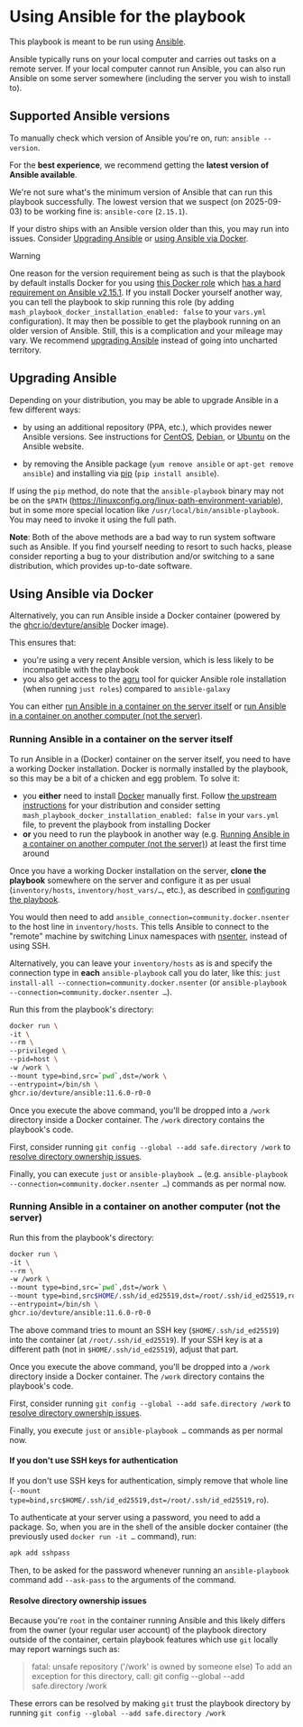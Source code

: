<!--
SPDX-FileCopyrightText: 2019 - 2025 Slavi Pantaleev
SPDX-FileCopyrightText: 2020 Hanno J. Gödecke
SPDX-FileCopyrightText: 2020 Aaron Raimist
SPDX-FileCopyrightText: 2022 Kai Biebel
SPDX-FileCopyrightText: 2024 - 2025 Suguru Hirahara

SPDX-License-Identifier: AGPL-3.0-or-later
-->

# Using Ansible for the playbook

This playbook is meant to be run using [Ansible](https://www.ansible.com/).

Ansible typically runs on your local computer and carries out tasks on a remote server. If your local computer cannot run Ansible, you can also run Ansible on some server somewhere (including the server you wish to install to).

## Supported Ansible versions

To manually check which version of Ansible you're on, run: `ansible --version`.

For the **best experience**, we recommend getting the **latest version of Ansible available**.

We're not sure what's the minimum version of Ansible that can run this playbook successfully. The lowest version that we suspect (on 2025-09-03) to be working fine is: `ansible-core` (`2.15.1`).

If your distro ships with an Ansible version older than this, you may run into issues. Consider [Upgrading Ansible](#upgrading-ansible) or [using Ansible via Docker](#using-ansible-via-docker).

> [!WARNING]
> One reason for the version requirement being as such is that the playbook by default installs Docker for you using [this Docker role](https://github.com/geerlingguy/ansible-role-docker) which [has a hard requirement on Ansible v2.15.1](https://github.com/geerlingguy/ansible-role-docker/commit/7f44a1d9ad8132819ea9852918bca5dab8757cd0). If you install Docker yourself another way, you can tell the playbook to skip running this role (by adding `mash_playbook_docker_installation_enabled: false` to your `vars.yml` configuration). It may then be possible to get the playbook running on an older version of Ansible. Still, this is a complication and your mileage may vary. We recommend [upgrading Ansible](#upgrading-ansible) instead of going into uncharted territory.

## Upgrading Ansible

Depending on your distribution, you may be able to upgrade Ansible in a few different ways:

- by using an additional repository (PPA, etc.), which provides newer Ansible versions. See instructions for [CentOS](https://docs.ansible.com/ansible/latest/installation_guide/intro_installation.html#installing-ansible-on-rhel-centos-or-fedora), [Debian](https://docs.ansible.com/ansible/latest/installation_guide/intro_installation.html#installing-ansible-on-debian), or [Ubuntu](https://docs.ansible.com/ansible/latest/installation_guide/intro_installation.html#installing-ansible-on-ubuntu) on the Ansible website.

- by removing the Ansible package (`yum remove ansible` or `apt-get remove ansible`) and installing via [pip](https://pip.pypa.io/en/stable/installation/) (`pip install ansible`).

If using the `pip` method, do note that the `ansible-playbook` binary may not be on the `$PATH` (https://linuxconfig.org/linux-path-environment-variable), but in some more special location like `/usr/local/bin/ansible-playbook`. You may need to invoke it using the full path.

**Note**: Both of the above methods are a bad way to run system software such as Ansible. If you find yourself needing to resort to such hacks, please consider reporting a bug to your distribution and/or switching to a sane distribution, which provides up-to-date software.

## Using Ansible via Docker

Alternatively, you can run Ansible inside a Docker container (powered by the [ghcr.io/devture/ansible](https://github.com/devture/docker-ansible/pkgs/container/ansible) Docker image).

This ensures that:

- you're using a very recent Ansible version, which is less likely to be incompatible with the playbook
- you also get access to the [agru](https://github.com/etkecc/agru) tool for quicker Ansible role installation (when running `just roles`) compared to `ansible-galaxy`

You can either [run Ansible in a container on the server itself](#running-ansible-in-a-container-on-the-server-itself) or [run Ansible in a container on another computer (not the server)](#running-ansible-in-a-container-on-another-computer-not-the-server).

### Running Ansible in a container on the server itself

To run Ansible in a (Docker) container on the server itself, you need to have a working Docker installation. Docker is normally installed by the playbook, so this may be a bit of a chicken and egg problem. To solve it:

- you **either** need to install [Docker](services/ansible.md) manually first. Follow [the upstream instructions](https://docs.docker.com/engine/install/) for your distribution and consider setting `mash_playbook_docker_installation_enabled: false` in your `vars.yml` file, to prevent the playbook from installing Docker
- **or** you need to run the playbook in another way (e.g. [Running Ansible in a container on another computer (not the server)](#running-ansible-in-a-container-on-another-computer-not-the-server)) at least the first time around

Once you have a working Docker installation on the server, **clone the playbook** somewhere on the server and configure it as per usual (`inventory/hosts`, `inventory/host_vars/…`, etc.), as described in [configuring the playbook](configuring-playbook.md).

You would then need to add `ansible_connection=community.docker.nsenter` to the host line in `inventory/hosts`. This tells Ansible to connect to the "remote" machine by switching Linux namespaces with [nsenter](https://man7.org/linux/man-pages/man1/nsenter.1.html), instead of using SSH.

Alternatively, you can leave your `inventory/hosts` as is and specify the connection type in **each** `ansible-playbook` call you do later, like this: `just install-all --connection=community.docker.nsenter` (or `ansible-playbook --connection=community.docker.nsenter …`).

Run this from the playbook's directory:

```sh
docker run \
-it \
--rm \
--privileged \
--pid=host \
-w /work \
--mount type=bind,src=`pwd`,dst=/work \
--entrypoint=/bin/sh \
ghcr.io/devture/ansible:11.6.0-r0-0
```

Once you execute the above command, you'll be dropped into a `/work` directory inside a Docker container. The `/work` directory contains the playbook's code.

First, consider running `git config --global --add safe.directory /work` to [resolve directory ownership issues](#resolve-directory-ownership-issues).

Finally, you can execute `just` or `ansible-playbook …` (e.g. `ansible-playbook --connection=community.docker.nsenter …`) commands as per normal now.

### Running Ansible in a container on another computer (not the server)

Run this from the playbook's directory:

```sh
docker run \
-it \
--rm \
-w /work \
--mount type=bind,src=`pwd`,dst=/work \
--mount type=bind,src$HOME/.ssh/id_ed25519,dst=/root/.ssh/id_ed25519,ro \
--entrypoint=/bin/sh \
ghcr.io/devture/ansible:11.6.0-r0-0
```

The above command tries to mount an SSH key (`$HOME/.ssh/id_ed25519`) into the container (at `/root/.ssh/id_ed25519`). If your SSH key is at a different path (not in `$HOME/.ssh/id_ed25519`), adjust that part.

Once you execute the above command, you'll be dropped into a `/work` directory inside a Docker container. The `/work` directory contains the playbook's code.

First, consider running `git config --global --add safe.directory /work` to [resolve directory ownership issues](#resolve-directory-ownership-issues).

Finally, you execute `just` or `ansible-playbook …` commands as per normal now.

#### If you don't use SSH keys for authentication

If you don't use SSH keys for authentication, simply remove that whole line (`--mount type=bind,src$HOME/.ssh/id_ed25519,dst=/root/.ssh/id_ed25519,ro`).

To authenticate at your server using a password, you need to add a package. So, when you are in the shell of the ansible docker container (the previously used `docker run -it …` command), run:

```sh
apk add sshpass
```

Then, to be asked for the password whenever running an `ansible-playbook` command add `--ask-pass` to the arguments of the command.

#### Resolve directory ownership issues

Because you're `root` in the container running Ansible and this likely differs from the owner (your regular user account) of the playbook directory outside of the container, certain playbook features which use `git` locally may report warnings such as:

> fatal: unsafe repository ('/work' is owned by someone else)
> To add an exception for this directory, call:
>  git config --global --add safe.directory /work

These errors can be resolved by making `git` trust the playbook directory by running `git config --global --add safe.directory /work`
